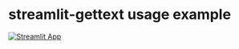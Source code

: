 # streamlit-gettext usage example

[![Streamlit App](https://static.streamlit.io/badges/streamlit_badge_black_white.svg)](https://st-gettext-example.streamlit.app)

